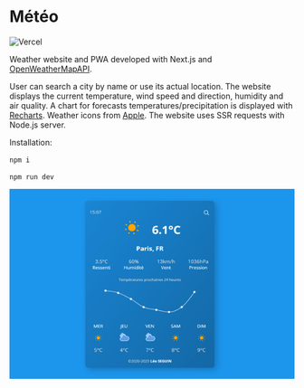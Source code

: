 # Météo

![Vercel](https://vercelbadge.vercel.app/api/pouletenslip/meteo)

Weather website and PWA developed with Next.js and [OpenWeatherMapAPI](https://openweathermap.org/api).

User can search a city by name or use its actual location.
The website displays the current temperature, wind speed and direction, humidity and air quality.
A chart for forecasts temperatures/precipitation is displayed with [Recharts](https://recharts.org/en-US/).
Weather icons from [Apple](https://support.apple.com/fr-fr/guide/iphone/iph4305794fb/15.0/ios/15.0).
The website uses SSR requests with Node.js server.

Installation:
```
npm i
```
```
npm run dev
```

![0](https://github.com/PouletEnSlip/Meteo/blob/main/image.png)
